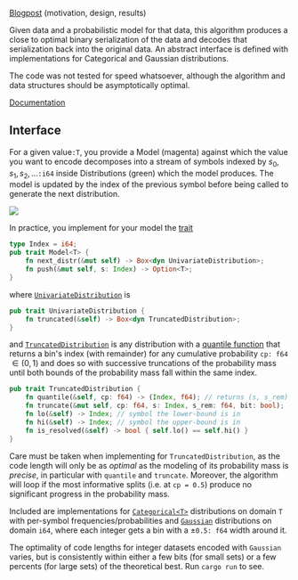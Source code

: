 [Blogpost](https://nbos.ca/gauss.html) (motivation, design, results)

Given data and a probabilistic model for that data, this algorithm
produces a close to optimal binary serialization of the data and decodes
that serialization back into the original data. An abstract interface is
defined with implementations for Categorical and Gaussian distributions.

The code was not tested for speed whatsoever, although the algorithm and
data structures should be asymptotically optimal.

[Documentation](https://nbos.ca/doc/cont_arith_code/)

## Interface

For a given value`:T`, you provide a Model (magenta) against which the
value you want to encode decomposes into a stream of symbols indexed by
$s_0,s_1,s_2,...$`:i64` inside Distributions (green) which the model
produces. The model is updated by the index of the previous symbol
before being called to generate the next distribution.

![](https://nbos.ca/res/gauss/interface.png)

In practice, you implement for your model the
[trait](https://nbos.ca/doc/cont_arith_code/trait.Model.html)

```Rust
type Index = i64;
pub trait Model<T> {
    fn next_distr(&mut self) -> Box<dyn UnivariateDistribution>;
    fn push(&mut self, s: Index) -> Option<T>;
}
```

where
[`UnivariateDistribution`](https://nbos.ca/doc/cont_arith_code/trait.UnivariateDistribution.html)
is

```Rust
pub trait UnivariateDistribution {
    fn truncated(&self) -> Box<dyn TruncatedDistribution>;
}
```

and
[`TruncatedDistribution`](https://nbos.ca/doc/cont_arith_code/trait.TruncatedDistribution.html)
is any distribution with a [quantile
function](https://en.wikipedia.org/wiki/Quantile_function) that returns
a bin's index (with remainder) for any cumulative probability `cp: f64`
$\in (0,1)$ and does so with successive truncations of the probability
mass until both bounds of the probability mass fall within the same
index.

```Rust
pub trait TruncatedDistribution {
    fn quantile(&self, cp: f64) -> (Index, f64); // returns (s, s_rem)
    fn truncate(&mut self, cp: f64, s: Index, s_rem: f64, bit: bool);
    fn lo(&self) -> Index; // symbol the lower-bound is in
    fn hi(&self) -> Index; // symbol the upper-bound is in
    fn is_resolved(&self) -> bool { self.lo() == self.hi() }
}
```

Care must be taken when implementing for `TruncatedDistribution`, as the
code length will only be as *optimal* as the modeling of its probability
mass is *precise*, in particular with `quantile` and
`truncate`. Moreover, the algorithm will loop if the most informative
splits (i.e. at `cp = 0.5`) produce no significant progress in the
probability mass.

Included are implementations for
[`Categorical<T>`](https://nbos.ca/doc/cont_arith_code/distribution/categorical/index.html)
distributions on domain `T` with per-symbol frequencies/probabilities
and
[`Gaussian`](https://nbos.ca/doc/cont_arith_code/distribution/gaussian/index.html)
distributions on domain `i64`, where each integer gets a bin with a
$\pm$`0.5: f64` width around it.

The optimality of code lengths for integer datasets encoded with
`Gaussian` varies, but is consistently within either a few bits (for
small sets) or a few percents (for large sets) of the theoretical
best. Run `cargo run` to see.
